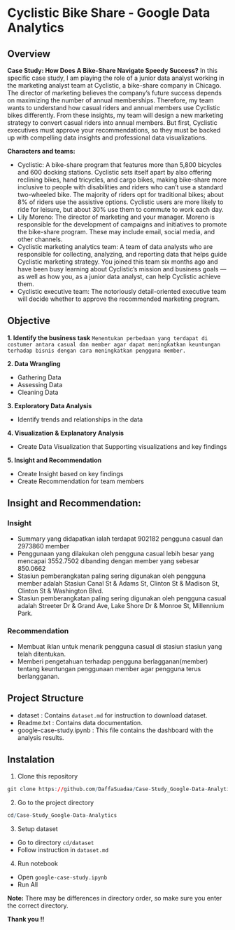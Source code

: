 # Cyclistic Bike Share - Google Data Analytics


## Overview
**Case Study: How Does A Bike-Share Navigate Speedy Success?**
In this specific case study, I am playing the role of a junior data analyst working in the marketing analyst team at Cyclistic, a bike-share company in Chicago. The director of marketing believes the company’s future success depends on maximizing the number of annual memberships. Therefore, my team wants to understand how casual riders and annual members use Cyclistic bikes differently. From these insights, my team will design a new marketing strategy to convert casual riders into annual members. But first, Cyclistic executives must approve your recommendations, so they must be backed up with compelling data insights and professional data visualizations.

**Characters and teams:**
* Cyclistic: A bike-share program that features more than 5,800 bicycles and 600 docking stations. Cyclistic sets itself apart by also offering reclining bikes, hand tricycles, and cargo bikes, making bike-share more inclusive to people with disabilities and riders who can’t use a standard two-wheeled bike. The majority of riders opt for traditional bikes; about 8% of riders use the assistive options. Cyclistic users are more likely to ride for leisure, but about 30% use them to commute to work each day.
* Lily Moreno: The director of marketing and your manager. Moreno is responsible for the development of campaigns and initiatives to promote the bike-share program. These may include email, social media, and other channels.
* Cyclistic marketing analytics team: A team of data analysts who are responsible for collecting, analyzing, and reporting data that helps guide Cyclistic marketing strategy. You joined this team six months ago and have been busy learning about Cyclistic’s mission and business goals — as well as how you, as a junior data analyst, can help Cyclistic achieve them.
* Cyclistic executive team: The notoriously detail-oriented executive team will decide whether to approve the recommended marketing program.


## Objective
**1. Identify the business task**
`Menentukan perbedaan yang terdapat di costumer antara casual dan member agar dapat meningkatkan keuntungan terhadap bisnis dengan cara meningkatkan pengguna member.`

**2. Data Wrangling**
- Gathering Data
- Assessing Data
- Cleaning Data

**3. Exploratory Data Analysis** 
- Identify trends and relationships in the data

**4. Visualization & Explanatory Analysis** 
- Create Data Visualization that Supporting visualizations and key findings

**5. Insight and Recommendation** 
- Create Insight based on key findings
- Create Recommendation for team members


## Insight and Recommendation:
### Insight
- Summary yang didapatkan ialah terdapat 902182 pengguna casual dan 2973860 member
- Penggunaan yang dilakukan oleh pengguna casual lebih besar yang mencapai 3552.7502 dibanding dengan member yang sebesar 850.0662
- Stasiun pemberangkatan paling sering digunakan oleh pengguna member adalah Stasiun Canal St & Adams St, Clinton St & Madison St, Clinton St & Washington Blvd.
- Stasiun pemberangkatan paling sering digunakan oleh pengguna casual adalah Streeter Dr & Grand Ave, Lake Shore Dr & Monroe St, Millennium Park.

### Recommendation
- Membuat iklan untuk menarik pengguna casual di stasiun stasiun yang telah ditentukan.
- Memberi pengetahuan terhadap pengguna berlagganan(member) tentang keuntungan penggunaan member agar pengguna terus berlangganan.


## Project Structure
- dataset : Contains `dataset.md` for instruction to download dataset.
- Readme.txt : Contains data documentation.
- google-case-study.ipynb : This file contains the dashboard with the analysis results.


## Instalation 
1. Clone this repository
```R
git clone https://github.com/DaffaSuadaa/Case-Study_Google-Data-Analytics.git
```
2. Go to the project directory
```R
cd/Case-Study_Google-Data-Analytics
```
3. Setup dataset
* Go to directory `cd/dataset`
* Follow instruction in `dataset.md`

4. Run notebook
* Open `google-case-study.ipynb`
* Run All

**Note:**
There may be differences in directory order, so make sure you enter the correct directory.

**Thank you !!**

